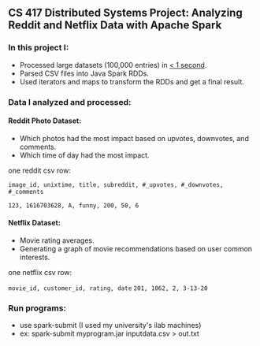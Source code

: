## CS 417 Distributed Systems Project: Analyzing Reddit and Netflix Data with Apache Spark

### In this project I:

- Processed large datasets (100,000 entries) in [< 1 second](https://i.gyazo.com/4c83b52ed90a9122ffa9b6961777a913.png).
- Parsed CSV files into Java Spark RDDs.
- Used iterators and maps to transform the RDDs and get a final result.

### Data I analyzed and processed:

#### Reddit Photo Dataset:
- Which photos had the most impact based on upvotes, downvotes, and comments.
- Which time of day had the most impact.

one reddit csv row:

`image_id, unixtime, title, subreddit, #_upvotes, #_downvotes, #_comments`

`123, 1616703628, A, funny, 200, 50, 6`

#### Netflix Dataset:
- Movie rating averages.
- Generating a graph of movie recommendations based on user common interests.

one netflix csv row:

`movie_id, customer_id, rating, date`
`201, 1062, 2, 3-13-20`

### Run programs:
- use spark-submit (I used my university's ilab machines)
- ex: spark-submit myprogram.jar inputdata.csv > out.txt
